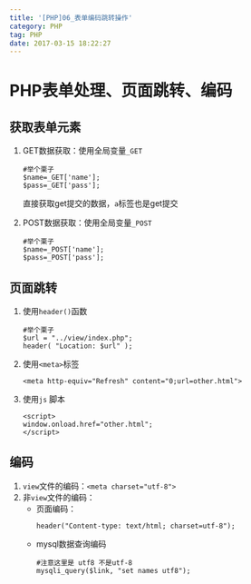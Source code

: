 ```yaml
---
title: '[PHP]06_表单编码跳转操作'
category: PHP
tag: PHP
date: 2017-03-15 18:22:27
---
```


# PHP表单处理、页面跳转、编码
## 获取表单元素
1. GET数据获取：使用全局变量`_GET`
    
    ```
    #举个栗子
    $name=_GET['name'];
    $pass=_GET['pass'];
    ```
    直接获取get提交的数据，`a`标签也是get提交

2. POST数据获取：使用全局变量`_POST`
    ```
    #举个栗子
    $name=_POST['name'];
    $pass=_POST['pass'];
    ```

## 页面跳转
1. 使用`header()`函数
    ```
    #举个栗子
    $url = "../view/index.php";
    header( "Location: $url" );
    ```
2. 使用`<meta>`标签
    ```
    <meta http-equiv="Refresh" content="0;url=other.html">
    ```

3. 使用`js` 脚本
    ```
    <script>
    window.onload.href="other.html";
    </script>
    ```

## 编码

1. `view`文件的编码：`<meta charset="utf-8">`
2. 非`view`文件的编码：
    - 页面编码：
        ```
        header("Content-type: text/html; charset=utf-8");
        ```
    - mysql数据查询编码
        ```
        #注意这里是 utf8 不是utf-8
        mysqli_query($link, "set names utf8");
        ```

